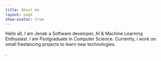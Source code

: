 ```yaml
---
title: About me
layout: page
show-avatar: true
---
```


Hello all, I am Jenab a Software developer, AI & Machine Learning Enthusiast.  I am Psotgraduate in Computer Science. Currently, i work on small freelancing projects to learn new technologies.


.